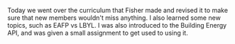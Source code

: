 Today we went over the curriculum that Fisher made and revised it to make sure that new members wouldn't miss anything. I also learned some new topics, such as EAFP vs LBYL. I was also introduced to the Building Energy API, and was given a small assignment to get used to using it.
